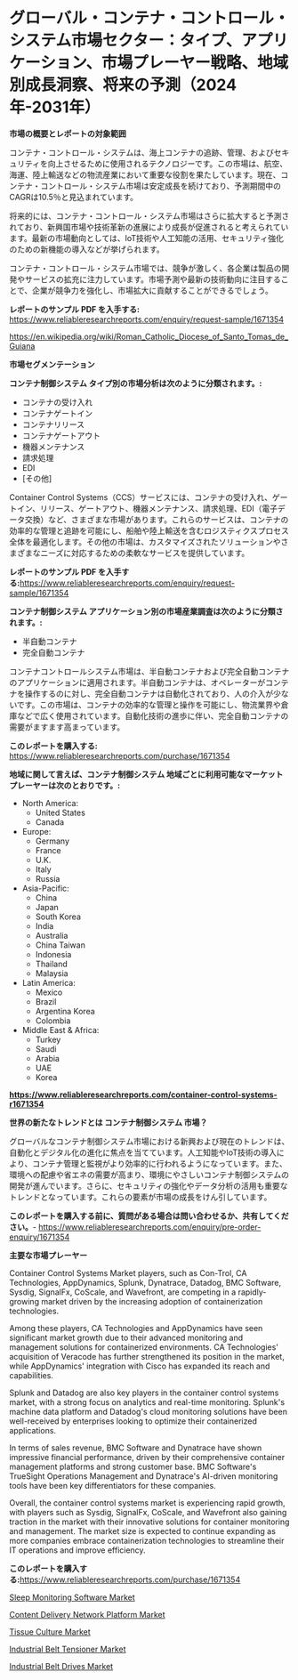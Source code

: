 <p><h1>グローバル・コンテナ・コントロール・システム市場セクター：タイプ、アプリケーション、市場プレーヤー戦略、地域別成長洞察、将来の予測（2024年-2031年）</h1></p><p><strong>市場の概要とレポートの対象範囲</strong></p>
<p><p>コンテナ・コントロール・システムは、海上コンテナの追跡、管理、およびセキュリティを向上させるために使用されるテクノロジーです。この市場は、航空、海運、陸上輸送などの物流産業において重要な役割を果たしています。現在、コンテナ・コントロール・システム市場は安定成長を続けており、予測期間中のCAGRは10.5％と見込まれています。</p><p>将来的には、コンテナ・コントロール・システム市場はさらに拡大すると予測されており、新興国市場や技術革新の進展により成長が促進されると考えられています。最新の市場動向としては、IoT技術や人工知能の活用、セキュリティ強化のための新機能の導入などが挙げられます。</p><p>コンテナ・コントロール・システム市場では、競争が激しく、各企業は製品の開発やサービスの拡充に注力しています。市場予測や最新の技術動向に注目することで、企業が競争力を強化し、市場拡大に貢献することができるでしょう。</p></p>
<p><strong>レポートのサンプル PDF を入手する:</strong> <a href="https://www.reliableresearchreports.com/enquiry/request-sample/1671354">https://www.reliableresearchreports.com/enquiry/request-sample/1671354</a></p>
<p><a href="https://en.wikipedia.org/wiki/Roman_Catholic_Diocese_of_Santo_Tomas_de_Guiana">https://en.wikipedia.org/wiki/Roman_Catholic_Diocese_of_Santo_Tomas_de_Guiana</a></p>
<p><strong>市場セグメンテーション</strong></p>
<p><strong>コンテナ制御システム タイプ別の市場分析は次のように分類されます。:</strong></p>
<p><ul><li>コンテナの受け入れ</li><li>コンテナゲートイン</li><li>コンテナリリース</li><li>コンテナゲートアウト</li><li>機器メンテナンス</li><li>請求処理</li><li>EDI</li><li>[その他]</li></ul></p>
<p><p>Container Control Systems（CCS）サービスには、コンテナの受け入れ、ゲートイン、リリース、ゲートアウト、機器メンテナンス、請求処理、EDI（電子データ交換）など、さまざまな市場があります。これらのサービスは、コンテナの効率的な管理と追跡を可能にし、船舶や陸上輸送を含むロジスティクスプロセス全体を最適化します。その他の市場は、カスタマイズされたソリューションやさまざまなニーズに対応するための柔軟なサービスを提供しています。</p></p>
<p><strong>レポートのサンプル PDF を入手する:</strong><a href="https://www.reliableresearchreports.com/enquiry/request-sample/1671354">https://www.reliableresearchreports.com/enquiry/request-sample/1671354</a></p>
<p><strong> コンテナ制御システム アプリケーション別の市場産業調査は次のように分類されます。:</strong></p>
<p><ul><li>半自動コンテナ</li><li>完全自動コンテナ</li></ul></p>
<p><p>コンテナコントロールシステム市場は、半自動コンテナおよび完全自動コンテナのアプリケーションに適用されます。半自動コンテナは、オペレーターがコンテナを操作するのに対し、完全自動コンテナは自動化されており、人の介入が少ないです。この市場は、コンテナの効率的な管理と操作を可能にし、物流業界や倉庫などで広く使用されています。自動化技術の進歩に伴い、完全自動コンテナの需要がますます高まっています。</p></p>
<p><strong>このレポートを購入する:</strong> <a href="https://www.reliableresearchreports.com/purchase/1671354">https://www.reliableresearchreports.com/purchase/1671354</a></p>
<p><strong>地域に関して言えば、コンテナ制御システム 地域ごとに利用可能なマーケットプレーヤーは次のとおりです。:</strong></p>
<p><ul>
    <li>
        North America:
        <ul>
            <li>United States</li>
            <li>Canada</li>
        </ul>
    </li>
    <li>
        Europe:
        <ul>
            <li>Germany</li>
            <li>France</li>
            <li>U.K.</li>
            <li>Italy</li>
            <li>Russia</li>
        </ul>
    </li>
    <li>
        Asia-Pacific:
        <ul>
            <li>China</li>
            <li>Japan</li>
            <li>South Korea</li>
            <li>India</li>
            <li>Australia</li>
            <li>China Taiwan</li>
            <li>Indonesia</li>
            <li>Thailand</li>
            <li>Malaysia</li>
        </ul>
    </li>
    <li>
        Latin America:
        <ul>
            <li>Mexico</li>
            <li>Brazil</li>
            <li>Argentina Korea</li>
            <li>Colombia</li>
        </ul>
    </li>
    <li>
        Middle East & Africa:
        <ul>
            <li>Turkey</li>
            <li>Saudi</li>
            <li>Arabia</li>
            <li>UAE</li>
            <li>Korea</li>
        </ul>
    </li>
    </ul></p>
<p><strong><a href="https://www.reliableresearchreports.com/container-control-systems-r1671354">https://www.reliableresearchreports.com/container-control-systems-r1671354</a></strong></p>
<p><strong>世界の新たなトレンドとは コンテナ制御システム 市場？</strong></p>
<p><p>グローバルなコンテナ制御システム市場における新興および現在のトレンドは、自動化とデジタル化の進化に焦点を当てています。人工知能やIoT技術の導入により、コンテナ管理と監視がより効率的に行われるようになっています。また、環境への配慮や省エネの需要が高まり、環境にやさしいコンテナ制御システムの開発が進んでいます。さらに、セキュリティの強化やデータ分析の活用も重要なトレンドとなっています。これらの要素が市場の成長をけん引しています。</p></p>
<p><strong>このレポートを購入する前に、質問がある場合は問い合わせるか、共有してください。</strong>- <a href="https://www.reliableresearchreports.com/enquiry/pre-order-enquiry/1671354">https://www.reliableresearchreports.com/enquiry/pre-order-enquiry/1671354</a></p>
<p><strong>主要な市場プレーヤー</strong></p>
<p><p>Container Control Systems Market players, such as Con-Trol, CA Technologies, AppDynamics, Splunk, Dynatrace, Datadog, BMC Software, Sysdig, SignalFx, CoScale, and Wavefront, are competing in a rapidly-growing market driven by the increasing adoption of containerization technologies.</p><p>Among these players, CA Technologies and AppDynamics have seen significant market growth due to their advanced monitoring and management solutions for containerized environments. CA Technologies' acquisition of Veracode has further strengthened its position in the market, while AppDynamics' integration with Cisco has expanded its reach and capabilities.</p><p>Splunk and Datadog are also key players in the container control systems market, with a strong focus on analytics and real-time monitoring. Splunk's machine data platform and Datadog's cloud monitoring solutions have been well-received by enterprises looking to optimize their containerized applications.</p><p>In terms of sales revenue, BMC Software and Dynatrace have shown impressive financial performance, driven by their comprehensive container management platforms and strong customer base. BMC Software's TrueSight Operations Management and Dynatrace's AI-driven monitoring tools have been key differentiators for these companies.</p><p>Overall, the container control systems market is experiencing rapid growth, with players such as Sysdig, SignalFx, CoScale, and Wavefront also gaining traction in the market with their innovative solutions for container monitoring and management. The market size is expected to continue expanding as more companies embrace containerization technologies to streamline their IT operations and improve efficiency.</p></p>
<p><strong>このレポートを購入する:</strong><a href="https://www.reliableresearchreports.com/purchase/1671354">https://www.reliableresearchreports.com/purchase/1671354</a></p>
<p><p><a href="https://github.com/RoccoManning/Market-Research-Report-List-6/blob/main/sleep-monitoring-software-market.md">Sleep Monitoring Software Market</a></p><p><a href="https://github.com/gulaimolin/Market-Research-Report-List-5/blob/main/content-delivery-network-platform-market.md">Content Delivery Network Platform Market</a></p><p><a href="https://www.linkedin.com/pulse/global-tissue-culture-market-size-share-analysis-product-type-pat3c">Tissue Culture Market</a></p><p><a href="https://issuu.com/reportprime-2/docs/industrial-belt-tensioner-market-size-2030.pptx">Industrial Belt Tensioner Market</a></p><p><a href="https://issuu.com/reportprime-2/docs/industrial-belt-drives-market-size-2030.pptx">Industrial Belt Drives Market</a></p></p>